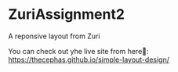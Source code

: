 # ZuriAssignment2
A reponsive layout from Zuri

You can check out yhe live site from here🚀: https://thecephas.github.io/simple-layout-design/
